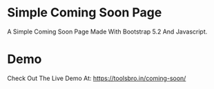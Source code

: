 # Simple Coming Soon Page
A Simple Coming Soon Page Made With Bootstrap 5.2 And Javascript.

# Demo
Check Out The Live Demo At: https://toolsbro.in/coming-soon/
